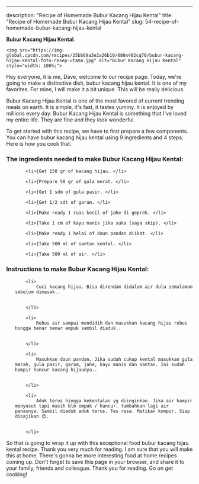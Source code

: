 ---
description: "Recipe of Homemade Bubur Kacang Hijau Kental"
title: "Recipe of Homemade Bubur Kacang Hijau Kental"
slug: 54-recipe-of-homemade-bubur-kacang-hijau-kental

<p>
	<strong>Bubur Kacang Hijau Kental</strong>. 
	
</p>
<p>
	
	<img src="https://img-global.cpcdn.com/recipes/25bb69a3e2a26b10/680x482cq70/bubur-kacang-hijau-kental-foto-resep-utama.jpg" alt="Bubur Kacang Hijau Kental" style="width: 100%;">
	
	
</p>
<p>
	Hey everyone, it is me, Dave, welcome to our recipe page. Today, we're going to make a distinctive dish, bubur kacang hijau kental. It is one of my favorites. For mine, I will make it a bit unique. This will be really delicious.
</p>
	
<p>
	
</p>
<p>
	Bubur Kacang Hijau Kental is one of the most favored of current trending meals on earth. It is simple, it's fast, it tastes yummy. It is enjoyed by millions every day. Bubur Kacang Hijau Kental is something that I've loved my entire life. They are fine and they look wonderful.
</p>

<p>
To get started with this recipe, we have to first prepare a few components. You can have bubur kacang hijau kental using 9 ingredients and 4 steps. Here is how you cook that.
</p>

<h3>The ingredients needed to make Bubur Kacang Hijau Kental:</h3>

<ol>
	
		<li>{Get 150 gr of kacang hijau. </li>
	
		<li>{Prepare 50 gr of gula merah. </li>
	
		<li>{Get 1 sdm of gula pasir. </li>
	
		<li>{Get 1/2 sdt of garam. </li>
	
		<li>{Make ready 1 ruas kecil of jahe di geprek. </li>
	
		<li>{Take 1 cm of kayu manis jika suka (saya skip). </li>
	
		<li>{Make ready 1 helai of daun pandan diikat. </li>
	
		<li>{Take 500 ml of santan kental. </li>
	
		<li>{Take 500 ml of air. </li>
	
</ol>
<p>
	
</p>

<h3>Instructions to make Bubur Kacang Hijau Kental:</h3>

<ol>
	
		<li>
			Cuci kacang hijau. Bisa direndam didalam air dulu semalaman sebelum dimasak..
			
			
		</li>
	
		<li>
			Rebus air sampai mendidih dan masukkan kacang hijau rebus hingga benar benar empuk sambil diaduk..
			
			
		</li>
	
		<li>
			Masukkan daun pandan. Jika sudah cukup kental masukkan gula merah, gula pasir, garam, jahe, kayu manis dan santan. Ini sudah hampir hancur kacang hijaunya..
			
			
		</li>
	
		<li>
			Aduk terus hingga kekentalan yg diinginkan. Jika air hampir menyusut tapi masih blm empuk / hancur, tambahkan lagi air panasnya. Sambil diaduk aduk terus. Tes rasa. Matikan kompor. Siap disajikan 😊.
			
			
		</li>
	
</ol>

<p>
	
</p>

<p>
	So that is going to wrap it up with this exceptional food bubur kacang hijau kental recipe. Thank you very much for reading. I am sure that you will make this at home. There's gonna be more interesting food at home recipes coming up. Don't forget to save this page in your browser, and share it to your family, friends and colleague. Thank you for reading. Go on get cooking!
</p>
